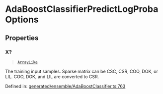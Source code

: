 # AdaBoostClassifierPredictLogProbaOptions

## Properties

### X?

> [`ArrayLike`](../types/ArrayLike.md)

The training input samples. Sparse matrix can be CSC, CSR, COO, DOK, or LIL. COO, DOK, and LIL are converted to CSR.

Defined in:  [generated/ensemble/AdaBoostClassifier.ts:763](https://github.com/transitive-bullshit/scikit-learn-ts/blob/b59c1ff/packages/sklearn/src/generated/ensemble/AdaBoostClassifier.ts#L763)

